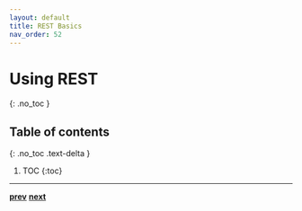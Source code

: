 ```yaml
---
layout: default
title: REST Basics
nav_order: 52
---
```

# Using REST
{: .no_toc }

## Table of contents
{: .no_toc .text-delta }

1. TOC
{:toc}

---


[**prev**](using-rest.md)
[**next**](some-metadata-classes.md)
